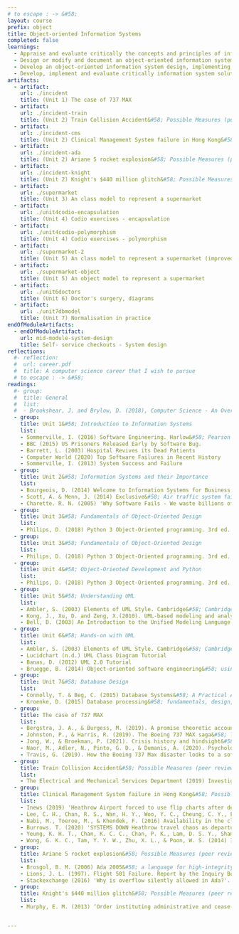 ```yaml
---
# to escape : -> &#58;
layout: course
prefix: object
title: Object-oriented Information Systems
completed: false
learnings:
  - Appraise and evaluate critically the concepts and principles of information systems.
  - Design or modify and document an object-oriented information system using appropriate tools.
  - Develop an object-oriented information system design, implementing this knowledge in applicable programming languages, such as Python and SQL.
  - Develop, implement and evaluate critically information system solutions to facilitate business decisions.
artifacts:
  - artifact:
    url: ./incident
    title: (Unit 1) The case of 737 MAX
  - artifact:
    url: ./incident-train
    title: (Unit 2) Train Collision Accident&#58; Possible Measures (peer review)
  - artifact:
    url: ./incident-cms
    title: (Unit 2) Clinical Management System failure in Hong Kong&#58; Possible Measures (peer review)
  - artifact:
    url: ./incident-ada
    title: (Unit 2) Ariane 5 rocket explosion&#58; Possible Measures (peer review)
  - artifact:
    url: ./incident-knight
    title: (Unit 2) Knight's $440 million glitch&#58; Possible Measures (peer review)
  - artifact:
    url: ./supermarket
    title: (Unit 3) An class model to represent a supermarket
  - artifact:
    url: ./unit4codio-encapsulation
    title: (Unit 4) Codio exercises - encapsulation
  - artifact:
    url: ./unit4codio-polymorphism
    title: (Unit 4) Codio exercises - polymorphism
  - artifact:
    url: ./supermarket-2
    title: (Unit 5) An class model to represent a supermarket (improved)
  - artifact:
    url: ./supermarket-object
    title: (Unit 5) An object model to represent a supermarket
  - artifact:
    url: ./unit6doctors
    title: (Unit 6) Doctor's surgery, diagrams
  - artifact:
    url: ./unit7dbmodel
    title: (Unit 7) Normalisation in practice
endOfModuleArtifacts:
  - endOfModuleArtifact:
    url: mid-module-system-design
    title: Self- service checkouts - System design
reflections:
  #- reflection:
  #  url: career.pdf
  #  title: A computer science career that I wish to pursue
  # to escape : -> &#58;
readings:
  #- group:
  #  title: General
  #  list:
  #  - Brookshear, J. and Brylow, D. (2018), Computer Science - An Overview. 13th ed. Harlow&#58; Pearson.
  - group:
    title: Unit 1&#58; Introduction to Information Systems
    list:
    - Sommerville, I. (2016) Software Engineering. Harlow&#58; Pearson
    - BBC (2015) US Prisoners Released Early by Software Bug.
    - Barrett, L. (2003) Hospital Revives its Dead Patients
    - Computer World (2020) Top Software Failures in Recent History
    - Sommerville, I. (2013) System Success and Failure
  - group:
    title: Unit 2&#58; Information Systems and their Importance
    list:
    - Bourgeois, D. (2014) Welcome to Information Systems for Business and Beyond. Saylor Academy.
    - Scott, A. & Menn, J. (2014) Exclusive&#58; Air traffic system failure caused by computer memory shortage. Reuters.
    - Charette. R. N. (2005) 'Why Software Fails - We waste billions of dollars each year on entirely preventable mistakes'. IEEE Spectrum. Available from https://spectrum.ieee.org/why-software-fails [Accessed on 19/11/2021]
  - group:
    title: Unit 3&#58; Fundamentals of Object-Oriented Design
    list:
    - Philips, D. (2018) Python 3 Object-Oriented programming. 3rd ed. Packt Publishing. Chapters 1 & 5.
  - group:
    title: Unit 3&#58; Fundamentals of Object-Oriented Design
    list:
    - Philips, D. (2018) Python 3 Object-Oriented programming. 3rd ed. Packt Publishing. Chapters 2 & 3.
  - group:
    title: Unit 4&#58; Object-Oriented Development and Python
    list:
    - Philips, D. (2018) Python 3 Object-Oriented programming. 3rd ed. Packt Publishing. Chapters 2 & 3.
  - group:
    title: Unit 5&#58; Understanding UML
    list:
    - Ambler, S. (2003) Elements of UML Style. Cambridge&#58; Cambridge University Press. Chapters 1, 2, 3
    - Kong, J., Xu, D. and Zeng, X.(2010). UML-based modeling and analysis of security threats. International Journal of Software Engineering and Knowledge Engineering 20(6)&#58; 875-897.
    - Bell, D. (2003) An Introduction to the Unified Modeling Language. IBM Developer Works.
  - group:
    title: Unit 6&#58; Hands-on with UML
    list:
    - Ambler, S. (2003) Elements of UML Style. Cambridge&#58; Cambridge University Press. Chapters 4, 6, 8 & 9
    - Lucidchart (n.d.) UML Class Diagram Tutorial
    - Banas, D. (2012) UML 2.0 Tutorial
    - Bruegge, B. (2014) Object-oriented software engineering&#58; using UML, patterns, and Java. Harlow&#58; Pearson
  - group:
    title: Unit 7&#58; Database Design
    list:
    - Connolly, T. & Beg, C. (2015) Database Systems&#58; A Practical Approach to Design, Implementation, and Management. Global Edition. Edinburgh Pearso. Chapters 1, 4 & 14
    - Kroenke, D. (2015) Database processing&#58; fundamentals, design, and implementation. Upper Saddle River&#58; Pearson. Chapters 1, 3, and 4
  - group:
    title: The case of 737 MAX
    list:
    - Bergstra, J. A., & Burgess, M. (2019). A promise theoretic account of the boeing 737 Max MCAS algorithm affair. arXiv preprint arXiv:2001.01543. Available from&#58; https://www.spacesafetymagazine.com/wp-content/uploads/2019/05/B-737-MAX.pdf [Accessed on 13/11/2021]
    - Johnston, P., & Harris, R. (2019). The Boeing 737 MAX saga&#58; lessons for software organizations. Software Quality Professional, 21(3), 4-12. Available from&#58; https://c2y6x2t8.rocketcdn.me/wp-content/uploads/2019/09/the-boeing-737-max-saga-lessons-for-software-organizations.pdf [Accessed on 13/11/2021]
    - Jong, W., & Broekman, P. (2021). Crisis history and hindsight&#58; A stakeholder perspective on the case of Boeing 737-Max. Public Relations Inquiry, 10(2), 185-196. Available from&#58; https://journals.sagepub.com/doi/pdf/10.1177/2046147X211001350 [Accessed on 13/11/2021]
    - Naor, M., Adler, N., Pinto, G. D., & Dumanis, A. (2020). Psychological Safety in Aviation New Product Development Teams&#58; Case Study of 737 MAX Airplane. Sustainability, 12(21), 8994. Available from&#58; https://www.mdpi.com/2071-1050/12/21/8994/pdf [Accessed on 13/11/2021]
    - Travis, G. (2019). How the Boeing 737 Max disaster looks to a software developer. IEEE Spectrum, 18. Available from https://ansymore.uantwerpen.be/system/files/uploads/courses/SE3BAC/p04_03Boeing737Max_1.pdf [Accessed on 13/11/2021]
  - group:
    title: Train Collision Accident&#58; Possible Measures (peer review)
    list:
    - The Electrical and Mechanical Services Department (2019) Investigation Report on Incident of the New Signalling System Testing on MTR Tsuen Wan Line. Available at&#58; https://www.emsd.gov.hk/filemanager/en/content_1377/TWL_New_Signalling_System_Testing_Incident_Report_(Eng).pdf [Accessed 18/11/2021].
  - group:
    title: Clinical Management System failure in Hong Kong&#58; Possible Measures (peer review)
    list:
    - Inews (2019) 'Heathrow Airport forced to use flip charts after departure screens go blank'. Inews. Available from https://inews.co.uk/inews-lifestyle/travel/heathrow-staff-forced-to-use-whiteboards-after-departure-screens-go-blank-202299 [Accessed on 19/11/2021]
    - Lee, C. H., Chan, R. S., Wan, H. Y., Woo, Y. C., Cheung, C. Y., Fong, C. H., ... & Lam, K. S. (2018) Dietary intake of anti-oxidant vitamins A, C, and E Is inversely associated with adverse cardiovascular outcomes in Chinese—A 22-years population-based prospective study. Nutrients, 10(11), 1664.
    - Nabi, M., Toeroe, M., & Khendek, F. (2016) Availability in the cloud&#58; State of the art. Journal of Network and Computer Applications, 60, 54-67.
    - Burrows. T. (2020) 'SYSTEMS DOWN Heathrow travel chaos as departure boards FAIL in huge IT glitch sparking cancellations and delays'. The Sun. Available from https://www.thesun.co.uk/news/10975547/heathrow-travel-chaos-departure-boards-fail-it-glitch/ [Accessed on 19/11/2021]
    - Yeung, K. H. T., Chan, K. C. C., Chan, P. K., Lam, D. S. Y., Sham, P. C. O., Yau, Y. S., ... & Nelson, E. A. S. (2018) Influenza vaccine effectiveness in hospitalised Hong Kong children&#58; feasibility of estimates from routine surveillance data. Vaccine, 36(24), 3477-3485. DOI&#58; https://doi.org/10.1016/j.vaccine.2018.04.081
    - Wong, G. K. C., Tam, Y. Y. W., Zhu, X. L., & Poon, W. S. (2014) Incidence and mortality of spontaneous subarachnoid hemorrhage in Hong Kong from 2002 to 2010&#58; a Hong Kong hospital authority clinical management system database analysis. World neurosurgery, 81(3-4), 552-556.
  - group:
    title: Ariane 5 rocket explosion&#58; Possible Measures (peer review)
    list:
    - Brosgol, B. M. (2006) Ada 2005&#58; a language for high-integrity applications. CrossTalk–The Journal of Defense Systems, 19(8), 8-11.
    - Lions, J. L. (1997). Flight 501 Failure. Report by the Inquiry Board. Paris.
    - Stackexchange (2016) 'Why is overflow silently allowed in Ada?'. Available from https://softwareengineering.stackexchange.com/questions/324771/why-is-overflow-silently-allowed-in-ada [Accessed on 19/11/2021]
  - group:
    title: Knight's $440 million glitch&#58; Possible Measures (peer review)
    list:
    - Murphy, E. M. (2013) ‘Order instituting administrative and cease-and-desist proceedings, pursuant to sections 15(b) and 21c of the securities exchange act of 1934, making findings, and imposing remedial sanctions and a cease-and-desist order’. Securities Exchange Act of 1934, Release No. 70694 / October 16, 2013. Administrative proceeding File No. 3-1557. Available from https://www.sec.gov/litigation/admin/2013/34-70694.pdf. [Accessed on 20/11/2021]


---
```

